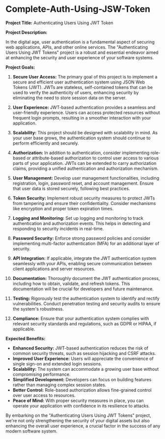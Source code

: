 # Complete-Auth-Using-JSW-Token

**Project Title:** Authenticating Users Using JWT Token

**Project Description:**

In the digital age, user authentication is a fundamental aspect of securing web applications, APIs, and other online services. The "Authenticating Users Using JWT Tokens" project is a robust and essential endeavor aimed at enhancing the security and user experience of your software systems.

**Project Goals:**

1. **Secure User Access:** The primary goal of this project is to implement a secure and efficient user authentication system using JSON Web Tokens (JWT). JWTs are stateless, self-contained tokens that can be used to verify the authenticity of users, enhancing security by eliminating the need to store session data on the server.

2. **User Experience:** JWT-based authentication provides a seamless and user-friendly experience. Users can access protected resources without frequent login prompts, resulting in a smoother interaction with your application.

3. **Scalability:** This project should be designed with scalability in mind. As your user base grows, the authentication system should continue to perform efficiently and securely.

4. **Authorization:** In addition to authentication, consider implementing role-based or attribute-based authorization to control user access to various parts of your application. JWTs can be extended to carry authorization claims, providing a unified authentication and authorization mechanism.

5. **User Management:** Develop user management functionalities, including registration, login, password reset, and account management. Ensure that user data is stored securely, following best practices.

6. **Token Security:** Implement robust security measures to protect JWTs from tampering and ensure their confidentiality. Consider mechanisms like encryption and proper token expiration times.

7. **Logging and Monitoring:** Set up logging and monitoring to track authentication and authorization events. This helps in detecting and responding to security incidents in real-time.

8. **Password Security:** Enforce strong password policies and consider implementing multi-factor authentication (MFA) for an additional layer of security.

9. **API Integration:** If applicable, integrate the JWT authentication system seamlessly with your APIs, enabling secure communication between client applications and server resources.

10. **Documentation:** Thoroughly document the JWT authentication process, including how to obtain, validate, and refresh tokens. This documentation will be crucial for developers and future maintenance.

11. **Testing:** Rigorously test the authentication system to identify and rectify vulnerabilities. Conduct penetration testing and security audits to ensure the system's robustness.

12. **Compliance:** Ensure that your authentication system complies with relevant security standards and regulations, such as GDPR or HIPAA, if applicable.

**Expected Benefits:**

- **Enhanced Security:** JWT-based authentication reduces the risk of common security threats, such as session hijacking and CSRF attacks.
- **Improved User Experience:** Users will appreciate the convenience of single sign-on and extended login sessions.
- **Scalability:** The system can accommodate a growing user base without compromising performance.
- **Simplified Development:** Developers can focus on building features rather than managing complex session states.
- **Better Control:** Role-based authorization allows fine-grained control over user access to resources.
- **Peace of Mind:** With proper security measures in place, you can operate your application with confidence in its resilience to attacks.

By embarking on the "Authenticating Users Using JWT Tokens" project, we're not only strengthening the security of your digital assets but also enhancing the overall user experience, a crucial factor in the success of any modern software system.
